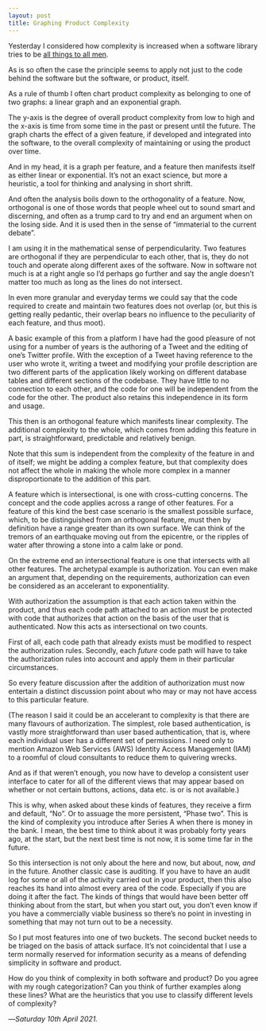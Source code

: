```yaml
---
layout: post
title: Graphing Product Complexity
---
```


Yesterday I considered how complexity is increased when a software library tries to be [all things to all men][atm]. 

As is so often the case the principle seems to apply not just to the code behind the software but the software, or product, itself.

As a rule of thumb I often chart product complexity as belonging to one of two graphs: a linear graph and an exponential graph.

The y-axis is the degree of overall product complexity from low to high and the x-axis is time from some time in the past or present until the future. The graph charts the effect of a given feature, if developed and integrated into the software, to the overall complexity of maintaining or using the product over time.

And in my head, it is a graph per feature, and a feature then manifests itself as either linear or exponential. It’s not an exact science, but more a heuristic, a tool for thinking and analysing in short shrift.

And often the analysis boils down to the orthogonality of a feature. Now, orthogonal is one of those words that people wheel out to sound smart and discerning, and often as a trump card to try and end an argument when on the losing side. And it is used then in the sense of “immaterial to the current debate”. 

I am using it in the mathematical sense of perpendicularity. Two features are orthogonal if they are perpendicular to each other, that is, they do not touch and operate along different axes of the software. Now in software not much is at a right angle so I’d perhaps go further and say the angle doesn’t matter too much as long as the lines do not intersect.

In even more granular and everyday terms we could say that the code required to create and maintain two features does not overlap (or, but this is getting really pedantic, their overlap bears no influence to the peculiarity of each feature, and thus moot).

A basic example of this from a platform I have had the good pleasure of not using for a number of years is the authoring of a Tweet and the editing of one’s Twitter profile. With the exception of a Tweet having reference to the user who wrote it, writing a tweet and modifying your profile description are two different parts of the application likely working on different database tables and different sections of the codebase. They have little to no connection to each other, and the code for one will be independent from the code for the other. The product also retains this independence in its form and usage. 

This then is an orthogonal feature which manifests linear complexity. The additional complexity to the whole, which comes from adding this feature in part, is straightforward, predictable and relatively benign. 

Note that this sum is independent from the complexity of the feature in and of itself; we might be adding a complex feature, but that complexity does not affect the whole in making the whole more complex in a manner disproportionate to the addition of this part.

A feature which is intersectional, is one with cross-cutting concerns. The concept and the code applies across a range of other features. For a feature of this kind the best case scenario is the smallest possible surface, which, to be distinguished from an orthogonal feature, must then by definition have a range greater than its own surface. We can think of the tremors of an earthquake moving out from the epicentre, or the ripples of water after throwing a stone into a calm lake or pond.

On the extreme end an intersectional feature is one that intersects with all other features. The archetypal example is authorization. You can even make an argument that, depending on the requirements, authorization can even be considered as an accelerant to exponentiality.

With authorization the assumption is that each action taken within the product, and thus each code path attached to an action must be protected with code that authorizes that action on the basis of the user that is authenticated. Now this acts as intersectional on two counts.

First of all, each code path that already exists must be modified to respect the authorization rules. Secondly, each _future_ code path will have to take the authorization rules into account and apply them in their particular circumstances.

So every feature discussion after the addition of authorization must now entertain a distinct discussion point about who may or may not have access to this particular feature.

(The reason I said it could be an accelerant to complexity is that there are many flavours of authorization. The simplest, role based authentication, is vastly more straightforward than user based authentication, that is, where each individual user has a different set of permissions. I need only to mention Amazon Web Services (AWS) Identity Access Management (IAM) to a roomful of cloud consultants to reduce them to quivering wrecks.

And as if that weren’t enough, you now have to develop a consistent user interface to cater for all of the different views that may appear based on whether or not certain buttons, actions, data etc. is or is not available.)

This is why, when asked about these kinds of features, they receive a firm and default, “No”. Or to assuage the more persistent, “Phase two”. This is the kind of complexity you introduce after Series A when there is money in the bank. I mean, the best time to think about it was probably forty years ago, at the start, but the next best time is not now, it is some time far in the future.

So this intersection is not only about the here and now, but about, now, _and_ in the future. Another classic case is auditing. If you have to have an audit log for some or all of the activity carried out in your product, then this also reaches its hand into almost every area of the code. Especially if you are doing it after the fact. The kinds of things that would have been better off thinking about from the start, but when you start out, you don’t even know if you have a commercially viable business so there’s no point in investing in something that may not turn out to be a necessity.

So I put most features into one of two buckets. The second bucket needs to be triaged on the basis of attack surface. It’s not coincidental that I use a term normally reserved for information security as a means of defending simplicity in software and product.

How do you think of complexity in both software and product? Do you agree with my rough categorization? Can you think of further examples along these lines? What are the heuristics that you use to classify different levels of complexity?

—*Saturday 10th April 2021.*

[atm]: https://www.crossingtheruby.com/2021/04/09/all-things-to-all-men.html
